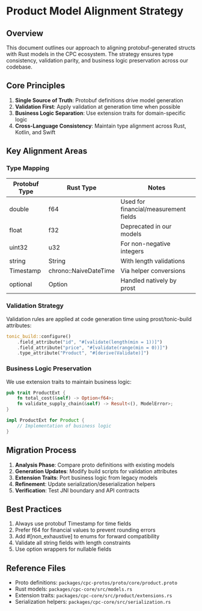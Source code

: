 # Product Model Alignment Strategy

## Overview
This document outlines our approach to aligning protobuf-generated structs with Rust models in the CPC ecosystem. The strategy ensures type consistency, validation parity, and business logic preservation across our codebase.

## Core Principles
1. **Single Source of Truth**: Protobuf definitions drive model generation
2. **Validation First**: Apply validation at generation time when possible
3. **Business Logic Separation**: Use extension traits for domain-specific logic
4. **Cross-Language Consistency**: Maintain type alignment across Rust, Kotlin, and Swift

## Key Alignment Areas

### Type Mapping
| Protobuf Type | Rust Type | Notes |
|---------------|-----------|-------|
| double | f64 | Used for financial/measurement fields |
| float | f32 | Deprecated in our models |
| uint32 | u32 | For non-negative integers |
| string | String | With length validations |
| Timestamp | chrono::NaiveDateTime | Via helper conversions |
| optional | Option | Handled natively by prost |

### Validation Strategy
Validation rules are applied at code generation time using prost/tonic-build attributes:

```rust
tonic_build::configure()
    .field_attribute("id", "#[validate(length(min = 1))]")
    .field_attribute("price", "#[validate(range(min = 0))]")
    .type_attribute("Product", "#[derive(Validate)]")
```

### Business Logic Preservation
We use extension traits to maintain business logic:

```rust
pub trait ProductExt {
    fn total_cost(&self) -> Option<f64>;
    fn validate_supply_chain(&self) -> Result<(), ModelError>;
}

impl ProductExt for Product {
    // Implementation of business logic
}
```

## Migration Process
1. **Analysis Phase**: Compare proto definitions with existing models
2. **Generation Updates**: Modify build scripts for validation attributes
3. **Extension Traits**: Port business logic from legacy models
4. **Refinement**: Update serialization/deserialization helpers
5. **Verification**: Test JNI boundary and API contracts

## Best Practices
1. Always use protobuf Timestamp for time fields
2. Prefer f64 for financial values to prevent rounding errors
3. Add #[non_exhaustive] to enums for forward compatibility
4. Validate all string fields with length constraints
5. Use option wrappers for nullable fields

## Reference Files
- Proto definitions: `packages/cpc-protos/proto/core/product.proto`
- Rust models: `packages/cpc-core/src/models.rs`
- Extension traits: `packages/cpc-core/src/product/extensions.rs`
- Serialization helpers: `packages/cpc-core/src/serialization.rs`